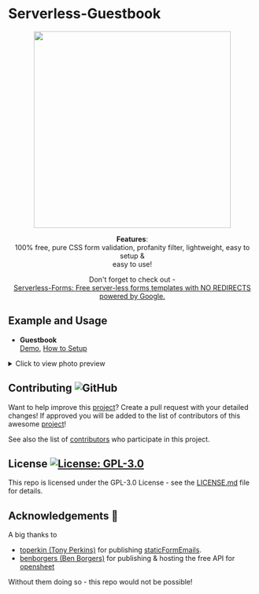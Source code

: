# Serverless-Guestbook
<div align="center">
 
<img height="400" src="https://i.imgur.com/g07tMfv.png"></img> 
 
<b>Features</b>:<br>100% free, pure CSS form validation, profanity filter, lightweight, easy to setup & <br>
  easy to use!
  
  
   
  Don't forget to check out - <br> [Serverless-Forms: Free server-less forms templates with NO REDIRECTS powered by Google.](https://github.com/MarketingPip/Serverless-Mail-Form)

</div>

## Example and Usage
- **Guestbook**  
  [Demo](https://MarketingPipeline.github.io/Serverless-Guestbook/),
   [How to Setup](https://github.com/MarketingPipeline/Serverless-Guestbook/HOW_TO_USE.md)
    

 
 
  
  
  

<details>
  <summary>Click to view photo preview</summary>
  <br>
<img src="https://i.imgur.com/f24lES2.png"></img>
</details>



## Contributing ![GitHub](https://img.shields.io/github/contributors/MarketingPipeline/Serverless-Forms)

Want to help improve this [project](https://github.com/MarketingPipeline/Serverless-Forms/)? Create a pull request with your detailed changes! If approved you will be added to the list of contributors of this awesome [project](https://github.com/MarketingPipeline/Serverless-Forms/)!

See also the list of
[contributors](https://github.com/MarketingPipeline/Serverless-Forms/graphs/contributors) who
participate in this project.

## License <a href="https://github.com/MarketingPipeline/Serverless-Forms/blob/main/LICENSE"> <img alt="License: GPL-3.0" src="https://img.shields.io/github/license/MarketingPipeline/Serverless-Forms"></img></a>


This repo is licensed under the GPL-3.0 License - see the
[LICENSE.md](https://github.com/MarketingPipeline/Serverless-Forms/blob/main/LICENSE) file for
details.

## Acknowledgements 💙

A big thanks to 
- [toperkin (Tony Perkins)](https://github.com/toperkin/) for publishing [staticFormEmails](https://github.com/toperkin/staticFormEmails). 
- [benborgers (Ben Borgers)](https://github.com/benborgers) for publishing & hosting the free API for [opensheet](https://github.com/benborgers/opensheet)

Without them doing so - this repo would not be possible!
